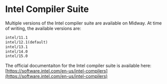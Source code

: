# Intel Compiler Suite

Multiple versions of the Intel compiler suite are available on Midway.  At time of writing, the available versions are:

```default
intel/11.1
intel/12.1(default)
intel/13.1
intel/14.0
intel/15.0
```

The official documentaiton for the Intel compiler suite is available here: [https://software.intel.com/en-us/intel-compilers](https://software.intel.com/en-us/intel-compilers)
